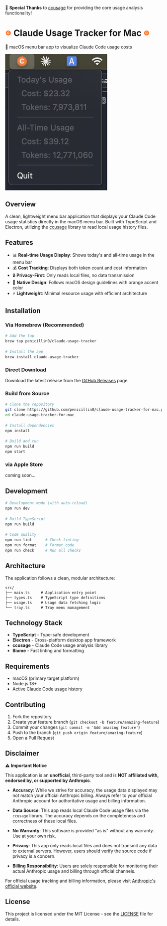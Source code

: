 🎉 **Special Thanks** to [ccusage](https://github.com/ryoppippi/ccusage) for providing the core usage analysis functionality!

# ![screenshot](assets/icon.png) Claude Usage Tracker for Mac ![screenshot](assets/icon.png)

🍊 macOS menu bar app to visualize Claude Code usage costs

![screenshot](assets/menu-screenshot.png)

## Overview

A clean, lightweight menu bar application that displays your Claude Code usage statistics directly in the macOS menu bar. Built with TypeScript and Electron, utilizing the [ccusage](https://www.npmjs.com/package/ccusage) library to read local usage history files.

## Features

- 📊 **Real-time Usage Display**: Shows today's and all-time usage in the menu bar
- 💰 **Cost Tracking**: Displays both token count and cost information
- 🔒 **Privacy-First**: Only reads local files, no data transmission
- 🎨 **Native Design**: Follows macOS design guidelines with orange accent color
- ⚡ **Lightweight**: Minimal resource usage with efficient architecture


## Installation

### Via Homebrew (Recommended)

```bash
# Add the tap
brew tap penicillin0/claude-usage-tracker

# Install the app
brew install claude-usage-tracker
```

### Direct Download

Download the latest release from the [GitHub Releases](https://github.com/penicillin0/claude-usage-tracker-for-mac/releases) page.

### Build from Source

```bash
# Clone the repository
git clone https://github.com/penicillin0/claude-usage-tracker-for-mac.git
cd claude-usage-tracker-for-mac

# Install dependencies
npm install

# Build and run
npm run build
npm start
```


### via Apple Store

coming soon...


## Development

```bash
# Development mode (with auto-reload)
npm run dev

# Build TypeScript
npm run build

# Code quality
npm run lint      # Check linting
npm run format    # Format code
npm run check     # Run all checks
```

## Architecture

The application follows a clean, modular architecture:

```
src/
├── main.ts     # Application entry point
├── types.ts    # TypeScript type definitions
├── usage.ts    # Usage data fetching logic
└── tray.ts     # Tray menu management
```

## Technology Stack

- **TypeScript** - Type-safe development
- **Electron** - Cross-platform desktop app framework
- **ccusage** - Claude Code usage analysis library
- **Biome** - Fast linting and formatting


## Requirements

- macOS (primary target platform)
- Node.js 18+
- Active Claude Code usage history

## Contributing

1. Fork the repository
2. Create your feature branch (`git checkout -b feature/amazing-feature`)
3. Commit your changes (`git commit -m 'Add amazing feature'`)
4. Push to the branch (`git push origin feature/amazing-feature`)
5. Open a Pull Request

## Disclaimer

⚠️ **Important Notice**

This application is an **unofficial**, third-party tool and is **NOT affiliated with, endorsed by, or supported by Anthropic**.

- **Accuracy**: While we strive for accuracy, the usage data displayed may not match your official Anthropic billing. Always refer to your official Anthropic account for authoritative usage and billing information.

- **Data Source**: This app reads local Claude Code usage files via the `ccusage` library. The accuracy depends on the completeness and correctness of these local files.

- **No Warranty**: This software is provided "as is" without any warranty. Use at your own risk.

- **Privacy**: This app only reads local files and does not transmit any data to external servers. However, users should verify the source code if privacy is a concern.

- **Billing Responsibility**: Users are solely responsible for monitoring their actual Anthropic usage and billing through official channels.

For official usage tracking and billing information, please visit [Anthropic's official website](https://console.anthropic.com/).

## License

This project is licensed under the MIT License - see the [LICENSE](LICENSE) file for details.

